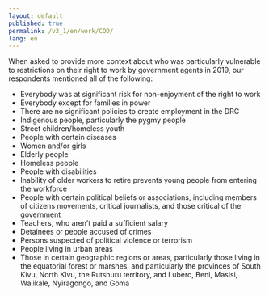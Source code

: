 ```yaml
---
layout: default
published: true
permalink: /v3_1/en/work/COD/
lang: en
---
```


When asked to provide more context about who was particularly vulnerable to restrictions on their right to work by government agents in 2019, our respondents mentioned all of the following:

-	Everybody was at significant risk for non-enjoyment of the right to work
-	Everybody except for families in power
-	There are no significant policies to create employment in the DRC
-	Indigenous people, particularly the pygmy people
-	Street children/homeless youth
-	People with certain diseases
-	Women and/or girls
-	Elderly people
-	Homeless people
-	People with disabilities
-	Inability of older workers to retire prevents young people from entering the workforce
-	People with certain political beliefs or associations, including members of citizens movements, critical journalists, and those critical of the government
-	Teachers, who aren’t paid a sufficient salary
-	Detainees or people accused of crimes 
-	Persons suspected of political violence or terrorism
-	People living in urban areas
-	Those in certain geographic regions or areas, particularly those living in the equatorial forest or marshes, and particularly the provinces of South Kivu, North Kivu, the Rutshuru territory, and Lubero, Beni, Masisi, Walikale, Nyiragongo, and Goma
